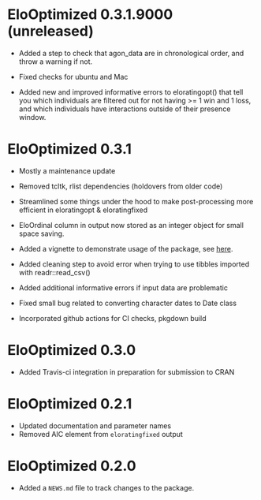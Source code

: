 # EloOptimized 0.3.1.9000 (unreleased)

* Added a step to check that agon_data are in chronological order, and throw a warning if not.

* Fixed checks for ubuntu and Mac

* Added new and improved informative errors to eloratingopt() that tell you which individuals are filtered out for not having >= 1 win and 1 loss, and which individuals have interactions outside of their presence window.

# EloOptimized 0.3.1

* Mostly a maintenance update

* Removed tcltk, rlist dependencies (holdovers from older code)

* Streamlined some things under the hood to make post-processing more efficient in eloratingopt & eloratingfixed

* EloOrdinal column in output now stored as an integer object for small space saving.

* Added a vignette to demonstrate usage of the package, see [here](https://jtfeld.github.io/EloOptimized/articles/nba-example.html).

* Added cleaning step to avoid error when trying to use tibbles imported with readr::read_csv()

* Added additional informative errors if input data are problematic

* Fixed small bug related to converting character dates to Date class

* Incorporated github actions for CI checks, pkgdown build

# EloOptimized 0.3.0

* Added Travis-ci integration in preparation for submission to CRAN

# EloOptimized 0.2.1

* Updated documentation and parameter names
* Removed AIC element from `eloratingfixed` output

# EloOptimized 0.2.0

* Added a `NEWS.md` file to track changes to the package.
